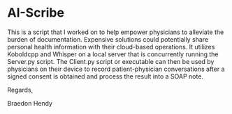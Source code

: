 # AI-Scribe
This is a script that I worked on to help empower physicians to alleviate the burden of documentation.  Expensive solutions could potentially share personal health information with their cloud-based operations.  It utilizes Koboldcpp and Whisper on a local server that is concurrently running the Server.py script.  The Client.py script or executable can then be used by physicians on their device to record patient-physician conversations after a signed consent is obtained and process the result into a SOAP note.

Regards,

Braedon Hendy
